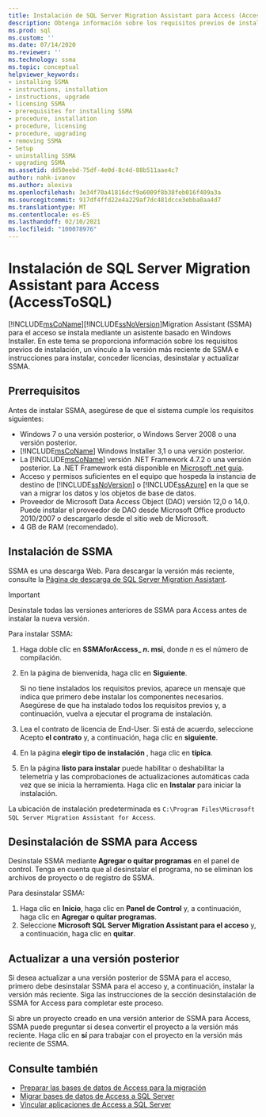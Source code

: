 ```yaml
---
title: Instalación de SQL Server Migration Assistant para Access (AccessToSQL) | Microsoft Docs
description: Obtenga información sobre los requisitos previos de instalación de SQL Server Migration Assistant (SSMA) para el acceso y cómo instalar, licencia, actualizar y desinstalar.
ms.prod: sql
ms.custom: ''
ms.date: 07/14/2020
ms.reviewer: ''
ms.technology: ssma
ms.topic: conceptual
helpviewer_keywords:
- installing SSMA
- instructions, installation
- instructions, upgrade
- licensing SSMA
- prerequisites for installing SSMA
- procedure, installation
- procedure, licensing
- procedure, upgrading
- removing SSMA
- Setup
- uninstalling SSMA
- upgrading SSMA
ms.assetid: dd50eebd-75df-4e0d-8c4d-88b511aae4c7
author: nahk-ivanov
ms.author: alexiva
ms.openlocfilehash: 3e34f70a41816dcf9a6009f8b38feb016f409a3a
ms.sourcegitcommit: 917df4ffd22e4a229af7dc481dcce3ebba0aa4d7
ms.translationtype: MT
ms.contentlocale: es-ES
ms.lasthandoff: 02/10/2021
ms.locfileid: "100078976"
---
```

# <a name="installing-sql-server-migration-assistant-for-access-accesstosql"></a>Instalación de SQL Server Migration Assistant para Access (AccessToSQL)

[!INCLUDE[msCoName](../../includes/msconame_md.md)][!INCLUDE[ssNoVersion](../../includes/ssnoversion-md.md)]Migration Assistant (SSMA) para el acceso se instala mediante un asistente basado en Windows Installer. En este tema se proporciona información sobre los requisitos previos de instalación, un vínculo a la versión más reciente de SSMA e instrucciones para instalar, conceder licencias, desinstalar y actualizar SSMA.

## <a name="prerequisites"></a>Prerrequisitos

Antes de instalar SSMA, asegúrese de que el sistema cumple los requisitos siguientes:

- Windows 7 o una versión posterior, o Windows Server 2008 o una versión posterior.
- [!INCLUDE[msCoName](../../includes/msconame_md.md)] Windows Installer 3,1 o una versión posterior.
- La [!INCLUDE[msCoName](../../includes/msconame_md.md)] versión .NET Framework 4.7.2 o una versión posterior. La .NET Framework está disponible en [Microsoft .net guía](/dotnet/framework/).
- Acceso y permisos suficientes en el equipo que hospeda la instancia de destino de [!INCLUDE[ssNoVersion](../../includes/ssnoversion-md.md)] o [!INCLUDE[ssAzure](../../includes/ssazure_md.md)] en la que se van a migrar los datos y los objetos de base de datos.
- Proveedor de Microsoft Data Access Object (DAO) versión 12,0 o 14,0. Puede instalar el proveedor de DAO desde Microsoft Office producto 2010/2007 o descargarlo desde el sitio web de Microsoft.
- 4 GB de RAM (recomendado).

## <a name="installing-ssma"></a>Instalación de SSMA

SSMA es una descarga Web. Para descargar la versión más reciente, consulte la [Página de descarga de SQL Server Migration Assistant](https://aka.ms/ssmaforaccess).

> [!IMPORTANT]
> Desinstale todas las versiones anteriores de SSMA para Access antes de instalar la nueva versión.

Para instalar SSMA:
  
1. Haga doble clic en **SSMAforAccess_ *n*. msi**, donde *n* es el número de compilación.
2. En la página de bienvenida, haga clic en **Siguiente**.

   Si no tiene instalados los requisitos previos, aparece un mensaje que indica que primero debe instalar los componentes necesarios. Asegúrese de que ha instalado todos los requisitos previos y, a continuación, vuelva a ejecutar el programa de instalación.

3. Lea el contrato de licencia de End-User. Si está de acuerdo, seleccione Acepto **el contrato** y, a continuación, haga clic en **siguiente**.
4. En la página **elegir tipo de instalación** , haga clic en **típica**.
5. En la página **listo para instalar** puede habilitar o deshabilitar la telemetría y las comprobaciones de actualizaciones automáticas cada vez que se inicia la herramienta. Haga clic en **Instalar** para iniciar la instalación.
  
La ubicación de instalación predeterminada es `C:\Program Files\Microsoft SQL Server Migration Assistant for Access`.

## <a name="uninstalling-ssma-for-access"></a>Desinstalación de SSMA para Access

Desinstale SSMA mediante **Agregar o quitar programas** en el panel de control. Tenga en cuenta que al desinstalar el programa, no se eliminan los archivos de proyecto o de registro de SSMA.

Para desinstalar SSMA:

1. Haga clic en **Inicio**, haga clic en **Panel de Control** y, a continuación, haga clic en **Agregar o quitar programas**.
2. Seleccione **Microsoft SQL Server Migration Assistant para el acceso** y, a continuación, haga clic en **quitar**.

## <a name="upgrading-to-a-later-version"></a>Actualizar a una versión posterior

Si desea actualizar a una versión posterior de SSMA para el acceso, primero debe desinstalar SSMA para el acceso y, a continuación, instalar la versión más reciente. Siga las instrucciones de la sección desinstalación de SSMA for Access para completar este proceso.

Si abre un proyecto creado en una versión anterior de SSMA para Access, SSMA puede preguntar si desea convertir el proyecto a la versión más reciente. Haga clic en **sí** para trabajar con el proyecto en la versión más reciente de SSMA.

## <a name="see-also"></a>Consulte también

- [Preparar las bases de datos de Access para la migración](preparing-access-databases-for-migration-accesstosql.md)
- [Migrar bases de datos de Access a SQL Server](migrating-access-databases-to-sql-server-azure-sql-db-accesstosql.md)
- [Vincular aplicaciones de Access a SQL Server](linking-access-applications-to-sql-server-azure-sql-db-accesstosql.md)